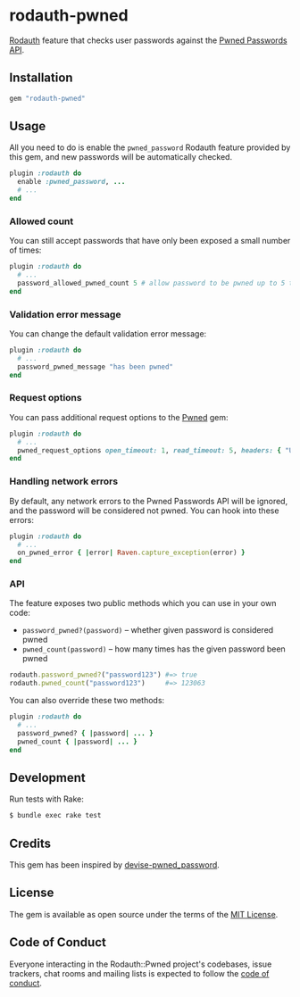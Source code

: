 # rodauth-pwned

[Rodauth] feature that checks user passwords against the [Pwned Passwords API].

## Installation

```rb
gem "rodauth-pwned"
```

## Usage

All you need to do is enable the `pwned_password` Rodauth feature provided by
this gem, and new passwords will be automatically checked.

```rb
plugin :rodauth do
  enable :pwned_password, ...
  # ...
end
```

### Allowed count

You can still accept passwords that have only been exposed a small number of
times:

```rb
plugin :rodauth do
  # ...
  password_allowed_pwned_count 5 # allow password to be pwned up to 5 times
end
```

### Validation error message

You can change the default validation error message:

```rb
plugin :rodauth do
  # ...
  password_pwned_message "has been pwned"
end
```

### Request options

You can pass additional request options to the [Pwned] gem:

```rb
plugin :rodauth do
  # ...
  pwned_request_options open_timeout: 1, read_timeout: 5, headers: { "User-Agent" => "MyApp" }
end
```

### Handling network errors

By default, any network errors to the Pwned Passwords API will be ignored, and
the password will be considered not pwned. You can hook into these errors:

```rb
plugin :rodauth do
  # ...
  on_pwned_error { |error| Raven.capture_exception(error) }
end
```

### API

The feature exposes two public methods which you can use in your own code:

* `password_pwned?(password)` – whether given password is considered pwned
* `pwned_count(password)` – how many times has the given password been pwned

```rb
rodauth.password_pwned?("password123") #=> true
rodauth.pwned_count("password123")     #=> 123063
```

You can also override these two methods:

```rb
plugin :rodauth do
  # ...
  password_pwned? { |password| ... }
  pwned_count { |password| ... }
end
```

## Development

Run tests with Rake:

```sh
$ bundle exec rake test
```

## Credits

This gem has been inspired by [devise-pwned_password].

## License

The gem is available as open source under the terms of the [MIT License](https://opensource.org/licenses/MIT).

## Code of Conduct

Everyone interacting in the Rodauth::Pwned project's codebases, issue trackers, chat rooms and mailing lists is expected to follow the [code of conduct](https://github.com/janko/rodauth-pwned/blob/master/CODE_OF_CONDUCT.md).

[Rodauth]: https://github.com/jeremyevans/rodauth
[Pwned Passwords API]: https://haveibeenpwned.com/Passwords
[Pwned]: https://github.com/philnash/pwned
[devise-pwned_password]: https://github.com/michaelbanfield/devise-pwned_password

